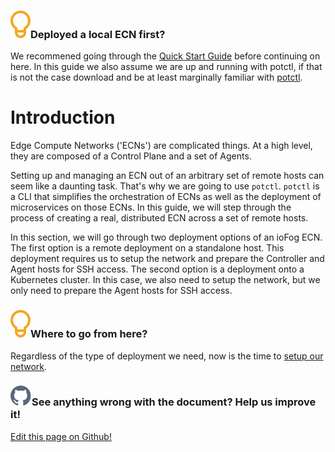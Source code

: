 <aside class="notifications tip">
  <h3><img src="/images/icos/ico-tip.svg" alt=""/>Deployed a local ECN first?</h3>
  <p>We recommened going through the <a href="../getting-started/quick-start-local">Quick Start Guide</a> before continuing on here. In this guide we also assume we are up and running with potctl, if that is not the case download and be at least marginally familiar with <a href="../potctl/download">potctl</a>.</p>
</aside>

# Introduction

Edge Compute Networks ('ECNs') are complicated things. At a high level, they are composed of a Control Plane and a set of Agents.

Setting up and managing an ECN out of an arbitrary set of remote hosts can seem like a daunting task. That's why we are going to use `potctl`. `potctl` is a CLI that simplifies the orchestration of ECNs as well as the deployment of microservices on those ECNs. In this guide, we will step through the process of creating a real, distributed ECN across a set of remote hosts.

In this section, we will go through two deployment options of an ioFog ECN. The first option is a remote deployment on a standalone host. This deployment requires us to setup the network and prepare the Controller and Agent hosts for SSH access. The second option is a deployment onto a Kubernetes cluster. In this case, we also need to setup the network, but we only need to prepare the Agent hosts for SSH access.

<aside class="notifications tip">
  <h3><img src="/images/icos/ico-tip.svg" alt=""/>Where to go from here?</h3>
  <p>Regardless of the type of deployment we need, now is the time to <a href="../platform-deployment/prepare-your-network">setup our network</a>.</p>
</aside>

<aside class="notifications contribute">
  <h3><img src="/images/icos/ico-github.svg" alt=""/>See anything wrong with the document? Help us improve it!</h3>
  <a href="https://github.com/Datasance/docs.datasance.com/edit/main/docs/platform-deployment/introduction.md"
    target="_blank">
    <p>Edit this page on Github!</p>
  </a>
</aside>
